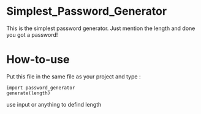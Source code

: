 # Simplest_Password_Generator
This is the simplest password generator. Just mention the length and done you got a password!

# How-to-use
Put this file in the same file as your project and type : 
```
import password_generator
generate(length)
```
use input or anything to defind length
